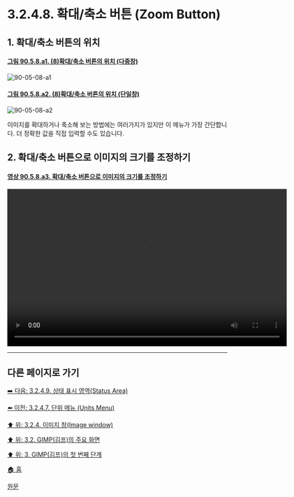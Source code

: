 # 3.2.4.8. 확대/축소 버튼 (Zoom Button)

<a id="03-02-04-08-s1"></a>

## 1. 확대/축소 버튼의 위치

<a id="90-05-08-a1"></a>

#### [그림 90.5.8.a1. (8)확대/축소 버튼의 위치 (다중창)](./90-05-08-zoom_button.md#90-05-08-a1)
![90-05-08-a1](https://github.com/wonder13662/gimp/assets/15767104/7bcf7ccd-66db-44e0-8690-dc8da41ae968)

<a id="90-05-08-a2"></a>

#### [그림 90.5.8.a2. (8)확대/축소 버튼의 위치 (단일창)](./90-05-08-zoom_button.md#90-05-08-a2)
![90-05-08-a2](https://github.com/wonder13662/gimp/assets/15767104/9096f67c-b773-439d-8154-a17624d6c6d2)

이미지를 확대하거나 축소해 보는 방법에는 여러가지가 있지만 이 메뉴가 가장 간단합니다. 더 정확한 값을 직접 입력할 수도 있습니다.

<a id="03-02-04-08-s2"></a>

## 2. 확대/축소 버튼으로 이미지의 크기를 조정하기

<a id="90-05-08-a3"></a>

#### [영상 90.5.8.a3. 확대/축소 버튼으로 이미지의 크기를 조정하기](./90-05-08-zoom_button.md#90-05-08-a3)
<video controls="controls" width="640" height="360" environment="MacOS:Sonoma 14.2.1 GIMP 2.10.36" src="https://github.com/wonder13662/gimp/assets/15767104/a1fea92d-db44-4fa8-a7d6-ba5527d25498"></video>

***

## 다른 페이지로 가기

[➡️ 다음: 3.2.4.9. 상태 표시 영역(Status Area)](./03-02-04-09-status-area.md)

[⬅️ 이전: 3.2.4.7. 단위 메뉴 (Units Menu)](./03-02-04-07-units-menu.md)

[⬆️ 위: 3.2.4. 이미지 창(Image window)](./03-02-04-00-image_window.md)

[⬆️ 위: 3.2. GIMP(김프)의 주요 화면](./03-02-00-main-window.md)

[⬆️ 위: 3. GIMP(김프)의 첫 번째 단계](./03-00-first-step-with-gimp.md)

[🏠 홈](./00-home.md)

[원문](https://docs.gimp.org/2.10/ko/gimp-image-window.html)
